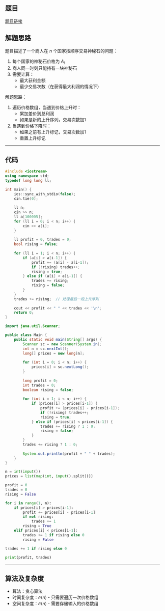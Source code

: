 ## 题目
[题目链接](https://www.nowcoder.com/practice/ce9d7cdac6e34e42919e787a8baf8a2b?tpId=182&tqId=369136&sourceUrl=/exam/oj&channenl=wgithub&fromPut=wgithub)

## 解题思路

题目描述了一个商人在 $n$ 个国家按顺序交易神秘石的问题：
1. 每个国家的神秘石价格为 $A_i$
2. 商人同一时刻只能持有一块神秘石
3. 需要计算：
   - 最大获利金额
   - 最少交易次数（在获得最大利润的情况下）

解题思路：
1. 遍历价格数组，当遇到价格上升时：
   - 累加差价到总利润
   - 如果是新的上升序列，交易次数加1
2. 当遇到价格下降时：
   - 如果之前有上升标记，交易次数加1
   - 重置上升标记

---

## 代码

```cpp []
#include <iostream>
using namespace std;
typedef long long ll;

int main() {
    ios::sync_with_stdio(false);
    cin.tie(0);
    
    ll n;
    cin >> n;
    ll a[100005];
    for (ll i = 0; i < n; i++) {
        cin >> a[i];
    }
    
    ll profit = 0, trades = 0;
    bool rising = false;
    
    for (ll i = 1; i < n; i++) {
        if (a[i] > a[i-1]) {
            profit += (a[i] - a[i-1]);
            if (!rising) trades++;
            rising = true;
        } else if (a[i] < a[i-1]) {
            trades += rising;
            rising = false;
        }
    }
    trades += rising;  // 处理最后一段上升序列
    
    cout << profit << " " << trades << '\n';
    return 0;
}
```
```java []
import java.util.Scanner;

public class Main {
    public static void main(String[] args) {
        Scanner sc = new Scanner(System.in);
        int n = sc.nextInt();
        long[] prices = new long[n];
        
        for (int i = 0; i < n; i++) {
            prices[i] = sc.nextLong();
        }
        
        long profit = 0;
        int trades = 0;
        boolean rising = false;
        
        for (int i = 1; i < n; i++) {
            if (prices[i] > prices[i-1]) {
                profit += (prices[i] - prices[i-1]);
                if (!rising) trades++;
                rising = true;
            } else if (prices[i] < prices[i-1]) {
                trades += rising ? 1 : 0;
                rising = false;
            }
        }
        trades += rising ? 1 : 0;
        
        System.out.println(profit + " " + trades);
    }
}
```
```python []
n = int(input())
prices = list(map(int, input().split()))

profit = 0
trades = 0
rising = False

for i in range(1, n):
    if prices[i] > prices[i-1]:
        profit += prices[i] - prices[i-1]
        if not rising:
            trades += 1
        rising = True
    elif prices[i] < prices[i-1]:
        trades += 1 if rising else 0
        rising = False

trades += 1 if rising else 0

print(profit, trades)
```

---

## 算法及复杂度
- 算法：贪心算法  
- 时间复杂度：$\mathcal{O}(n)$ - 只需要遍历一次价格数组  
- 空间复杂度：$\mathcal{O}(n)$ - 需要存储输入的价格数组